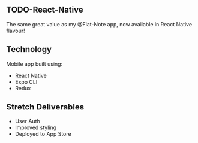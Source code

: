 TODO-React-Native
-----------------
The same great value as my @Flat-Note app, now available in React Native flavour!

Technology
----------
Mobile app built using:
   - React Native
   - Expo CLI
   - Redux

Stretch Deliverables
--------------------
   - User Auth
   - Improved styling
   - Deployed to App Store
